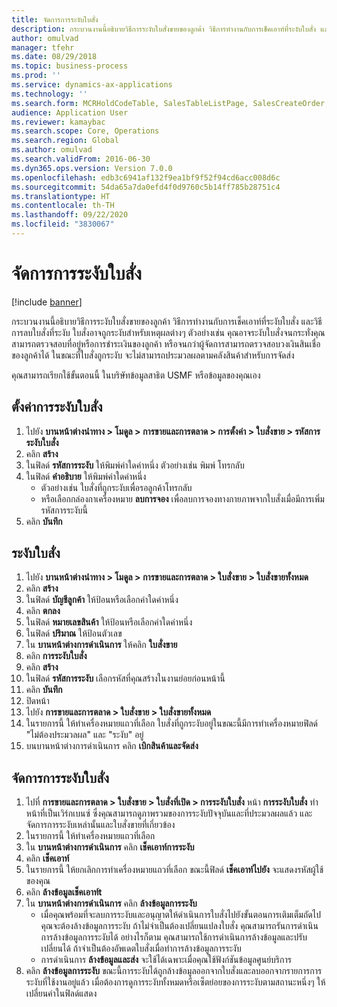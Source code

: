 ```yaml
---
title: จัดการการระงับใบสั่ง
description: กระบวนงานนี้อธิบายวิธีการระงับใบสั่งขายของลูกค้า วิธีการทำงานกับการเช็คเอาท์ที่ระงับใบสั่ง และวิธีการลบใบสั่งที่ระงับ
author: omulvad
manager: tfehr
ms.date: 08/29/2018
ms.topic: business-process
ms.prod: ''
ms.service: dynamics-ax-applications
ms.technology: ''
ms.search.form: MCRHoldCodeTable, SalesTableListPage, SalesCreateOrder, SalesTable, MCRHoldCodeTrans, MCRHoldCheckOutOverride, MCRHoldCodeTable, MCRItemListCopying, MCRItemListTable, MCROMHoldList
audience: Application User
ms.reviewer: kamaybac
ms.search.scope: Core, Operations
ms.search.region: Global
ms.author: omulvad
ms.search.validFrom: 2016-06-30
ms.dyn365.ops.version: Version 7.0.0
ms.openlocfilehash: edb3c6941af132f9ea1bf9f52f94cd6acc008d6c
ms.sourcegitcommit: 54da65a7da0efd4f0d9760c5b14ff785b28751c4
ms.translationtype: HT
ms.contentlocale: th-TH
ms.lasthandoff: 09/22/2020
ms.locfileid: "3830067"
---
```

# <a name="manage-order-holds"></a>จัดการการระงับใบสั่ง

[!include [banner](../../includes/banner.md)]

กระบวนงานนี้อธิบายวิธีการระงับใบสั่งขายของลูกค้า วิธีการทำงานกับการเช็คเอาท์ที่ระงับใบสั่ง และวิธีการลบใบสั่งที่ระงับ ใบสั่งอาจถูกระงับสำหรับเหตุผลต่างๆ ตัวอย่างเช่น คุณอาจระงับใบสั่งจนกระทั่งคุณสามารถตรวจสอบที่อยู่หรือการชำระเงินของลูกค้า หรือจนกว่าผู้จัดการสามารถตรวจสอบวงเงินสินเชื่อของลูกค้าได้ ในขณะที่ใบสั่งถูกระงับ จะไม่สามารถประมวลผลตามคลังสินค้าสำหรับการจัดส่ง 

คุณสามารถเรียกใช้ขั้นตอนนี้ ในบริษัทข้อมูลสาธิต USMF หรือข้อมูลของคุณเอง


## <a name="set-up-order-holds"></a>ตั้งค่าการระงับใบสั่ง
1. ไปยัง **บานหน้าต่างนำทาง > โมดูล > การขายและการตลาด > การตั้งค่า > ใบสั่งขาย > รหัสการระงับใบสั่ง**
2. คลิก **สร้าง**
3. ในฟิลด์ **รหัสการระงับ** ให้พิมพ์ค่าใดค่าหนึ่ง ตัวอย่างเช่น พิมพ์ โทรกลับ  
4. ในฟิลด์ **คำอธิบาย** ให้พิมพ์ค่าใดค่าหนึ่ง
    - ตัวอย่างเช่น ใบสั่งที่ถูกระงับเพื่อรอลูกค้าโทรกลับ  
    - หรือเลือกกล่องกาเครื่องหมาย **ลบการจอง** เพื่อลบการจองทางกายภาพจากใบสั่งเมื่อมีการเพิ่มรหัสการระงับนี้  
5. คลิก **บันทึก**

## <a name="place-order-on-hold"></a>ระงับใบสั่ง
1. ไปยัง **บานหน้าต่างนำทาง > โมดูล > การขายและการตลาด > ใบสั่งขาย > ใบสั่งขายทั้งหมด**
2. คลิก **สร้าง**
3. ในฟิลด์ **บัญชีลูกค้า** ให้ป้อนหรือเลือกค่าใดค่าหนึ่ง
4. คลิก **ตกลง**
5. ในฟิลด์ **หมายเลขสินค้า** ให้ป้อนหรือเลือกค่าใดค่าหนึ่ง
6. ในฟิลด์ **ปริมาณ** ให้ป้อนตัวเลข
7. ใน **บานหน้าต่างการดำเนินการ** ให้คลิก **ใบสั่งขาย**
8. คลิก **การระงับใบสั่ง**
9. คลิก **สร้าง**
10. ในฟิลด์ **รหัสการระงับ** เลือกรหัสที่คุณสร้างในงานย่อยก่อนหน้านี้
11. คลิก **บันทึก**
12. ปิดหน้า
13. ไปยัง **การขายและการตลาด > ใบสั่งขาย > ใบสั่งขายทั้งหมด**
14. ในรายการนี้ ให้ทำเครื่องหมายแถวที่เลือก ใบสั่งที่ถูกระงับอยู่ในขณะนี้มีการทำเครื่องหมายฟิลด์ "ไม่ต้องประมวลผล" และ "ระงับ" อยู่
15. บนบานหน้าต่างการดำเนินการ คลิก **เบิกสินค้าและจัดส่ง**

## <a name="manage-order-holds"></a>จัดการการระงับใบสั่ง
1. ไปที่ **การขายและการตลาด > ใบสั่งขาย > ใบสั่งที่เปิด > การระงับใบสั่ง** หน้า **การระงับใบสั่ง** ทำหน้าที่เป็นเวิร์กเบนซ์ ซึ่งคุณสามารถดูภาพรวมของการระงับปัจจุบันและที่ประมวลผลแล้ว และจัดการการระงับเหล่านั้นและใบสั่งขายที่เกี่ยวข้อง     
2. ในรายการนี้ ให้ทำเครื่องหมายแถวที่เลือก
3. ใน **บานหน้าต่างการดำเนินการ** คลิก **เช็คเอาท์การระงับ**
4. คลิก **เช็คเอาท์**
5. ในรายการนี้ ให้ยกเลิกการทำเครื่องหมายแถวที่เลือก ขณะนี้ฟิลด์ **เช็คเอาท์ไปยัง** จะแสดงรหัสผู้ใช้ของคุณ   
6. คลิก **ล้างข้อมูลเช็คเอาท์t**
7. ใน **บานหน้าต่างการดำเนินการ** คลิก **ล้างข้อมูลการระงับ**
    - เมื่อคุณพร้อมที่จะลบการระงับและอนุญาตให้ดำเนินการใบสั่งไปยังขั้นตอนการเติมเต็มถัดไป คุณจะต้องล้างข้อมูลการระงับ ถ้าไม่จำเป็นต้องเปลี่ยนแปลงใบสั่ง คุณสามารถรันการดำเนินการล้างข้อมูลการระงับได้ อย่างไรก็ตาม คุณสามารถใช้การดำเนินการล้างข้อมูลและปรับเปลี่ยนได้ ถ้าจำเป็นต้องอัพเดตใบสั่งเมื่อทำการล้างข้อมูลการระงับ      
    - การดำเนินการ **ล้างข้อมูลและส่ง** จะใช้ได้เฉพาะเมื่อคุณใช้ฟังก์ชันข้อมูลศูนย์บริการ  
8. คลิก **ล้างข้อมูลการระงับ** ขณะนี้การระงับได้ถูกล้างข้อมูลออกจากใบสั่งและลบออกจากรายการการระงับที่ใช้งานอยู่แล้ว เมื่อต้องการดูการระงับทั้งหมดหรือเซ็ตย่อยของการระงับตามสถานะหนึ่งๆ ให้เปลี่ยนค่าในฟิลด์แสดง     

